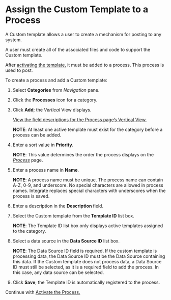 # Assign the Custom Template to a Process

A Custom template allows a user to create a mechanism for posting to any
system.

A user must create all of the associated files and code to support the
Custom template.

After [activating the template](Activate_the_Custom_Template.htm), it
must be added to a process. This process is used to post.

To create a process and add a Custom template:

1.  Select <span style="font-weight: bold;">Categories</span> from
    <span style="font-style: italic;">Navigation</span> pane.

2.  Click the <span style="font-weight: bold;">Processes</span> icon for
    a category.

3.  Click <span style="font-weight: bold;">Add</span>; the
    <span style="font-style: italic;">Vertical</span> View displays.
    
    [View the field descriptions for the Process page’s Vertical
    View.](../Page_Desc/Process_H.htm#Process_V_All_Tabs)
    
    <span style="font-weight: bold;">NOTE</span>: At least one active
    template must exist for the category before a process can be added.

4.  Enter a sort value in
    <span style="font-weight: bold;">Priority</span>.
    
    <span style="font-weight: bold;">NOTE</span>: This value determines
    the order the process displays on the
    <span style="font-style: italic;">[Process](../Page_Desc/Process_H.htm)</span>
    page.

5.  Enter a process name in
    <span style="font-weight: bold;">Name</span>.
    
    <span style="font-weight: bold;">NOTE</span>: A process name must be
    unique. The process name can contain A-Z, 0-9, and underscore. No
    special characters are allowed in process names. Integrate replaces
    special characters with underscores when the process is saved.

6.  Enter a description in the
    <span style="font-weight: bold;">Description </span>field.

7.  Select the Custom template from the<span style="font-weight: bold;">
    Template ID</span> list box.
    
    <span style="font-weight: bold;">NOTE</span>: The Template ID list
    box only displays active templates assigned to the category.

8.  Select a data source in the <span style="font-weight: bold;">Data
    Source ID</span> list box.
    
    <span style="font-weight: bold;">NOTE</span>: The Data Source ID
    field is required. If the custom template is processing data, the
    Data Source ID must be the Data Source containing this data. If the
    Custom template does not process data, a Data Source ID must still
    be selected, as it is a required field to add the process. In this
    case, any data source can be selected.

9.  Click <span style="font-weight: bold;">Save</span>; the Template ID
    is automatically registered to the process.

Continue with [Activate the
Process.](Activate_the_Process_Custom_Template.htm)
